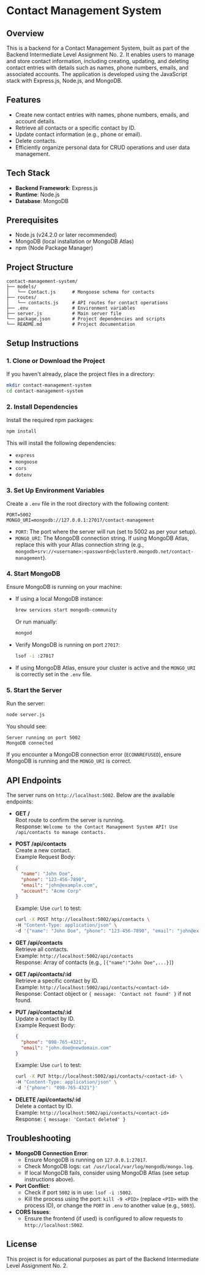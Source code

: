 # Contact Management System

## Overview
This is a backend for a Contact Management System, built as part of the Backend Intermediate Level Assignment No. 2. It enables users to manage and store contact information, including creating, updating, and deleting contact entries with details such as names, phone numbers, emails, and associated accounts. The application is developed using the JavaScript stack with Express.js, Node.js, and MongoDB.

## Features
- Create new contact entries with names, phone numbers, emails, and account details.
- Retrieve all contacts or a specific contact by ID.
- Update contact information (e.g., phone or email).
- Delete contacts.
- Efficiently organize personal data for CRUD operations and user data management.

## Tech Stack
- **Backend Framework**: Express.js
- **Runtime**: Node.js
- **Database**: MongoDB

## Prerequisites
- Node.js (v24.2.0 or later recommended)
- MongoDB (local installation or MongoDB Atlas)
- npm (Node Package Manager)

## Project Structure
```
contact-management-system/
├── models/
│   └── Contact.js      # Mongoose schema for contacts
├── routes/
│   └── contacts.js     # API routes for contact operations
├── .env                # Environment variables
├── server.js           # Main server file
└── package.json        # Project dependencies and scripts
└── README.md           # Project documentation
```

## Setup Instructions

### 1. Clone or Download the Project
If you haven't already, place the project files in a directory:
```bash
mkdir contact-management-system
cd contact-management-system
```

### 2. Install Dependencies
Install the required npm packages:
```bash
npm install
```

This will install the following dependencies:
- `express`
- `mongoose`
- `cors`
- `dotenv`

### 3. Set Up Environment Variables
Create a `.env` file in the root directory with the following content:
```
PORT=5002
MONGO_URI=mongodb://127.0.0.1:27017/contact-management
```

- `PORT`: The port where the server will run (set to 5002 as per your setup).
- `MONGO_URI`: The MongoDB connection string. If using MongoDB Atlas, replace this with your Atlas connection string (e.g., `mongodb+srv://<username>:<password>@cluster0.mongodb.net/contact-management`).

### 4. Start MongoDB
Ensure MongoDB is running on your machine:
- If using a local MongoDB instance:
  ```bash
  brew services start mongodb-community
  ```
  Or run manually:
  ```bash
  mongod
  ```
- Verify MongoDB is running on port `27017`:
  ```bash
  lsof -i :27017
  ```
- If using MongoDB Atlas, ensure your cluster is active and the `MONGO_URI` is correctly set in the `.env` file.

### 5. Start the Server
Run the server:
```bash
node server.js
```

You should see:
```
Server running on port 5002
MongoDB connected
```

If you encounter a MongoDB connection error (`ECONNREFUSED`), ensure MongoDB is running and the `MONGO_URI` is correct.

## API Endpoints
The server runs on `http://localhost:5002`. Below are the available endpoints:

- **GET /**  
  Root route to confirm the server is running.  
  Response: `Welcome to the Contact Management System API! Use /api/contacts to manage contacts.`

- **POST /api/contacts**  
  Create a new contact.  
  Example Request Body:
  ```json
  {
    "name": "John Doe",
    "phone": "123-456-7890",
    "email": "john@example.com",
    "account": "Acme Corp"
  }
  ```
  Example: Use `curl` to test:
  ```bash
  curl -X POST http://localhost:5002/api/contacts \
  -H "Content-Type: application/json" \
  -d '{"name": "John Doe", "phone": "123-456-7890", "email": "john@example.com", "account": "Acme Corp"}'
  ```

- **GET /api/contacts**  
  Retrieve all contacts.  
  Example: `http://localhost:5002/api/contacts`  
  Response: Array of contacts (e.g., `[{"name":"John Doe",...}]`)

- **GET /api/contacts/:id**  
  Retrieve a specific contact by ID.  
  Example: `http://localhost:5002/api/contacts/<contact-id>`  
  Response: Contact object or `{ message: 'Contact not found' }` if not found.

- **PUT /api/contacts/:id**  
  Update a contact by ID.  
  Example Request Body:
  ```json
  {
    "phone": "098-765-4321",
    "email": "john.doe@newdomain.com"
  }
  ```
  Example: Use `curl` to test:
  ```bash
  curl -X PUT http://localhost:5002/api/contacts/<contact-id> \
  -H "Content-Type: application/json" \
  -d '{"phone": "098-765-4321"}'
  ```

- **DELETE /api/contacts/:id**  
  Delete a contact by ID.  
  Example: `http://localhost:5002/api/contacts/<contact-id>`  
  Response: `{ message: 'Contact deleted' }`

## Troubleshooting
- **MongoDB Connection Error**:
  - Ensure MongoDB is running on `127.0.0.1:27017`.
  - Check MongoDB logs: `cat /usr/local/var/log/mongodb/mongo.log`.
  - If local MongoDB fails, consider using MongoDB Atlas (see setup instructions above).
- **Port Conflict**:
  - Check if port `5002` is in use: `lsof -i :5002`.
  - Kill the process using the port: `kill -9 <PID>` (replace `<PID>` with the process ID), or change the `PORT` in `.env` to another value (e.g., `5003`).
- **CORS Issues**:
  - Ensure the frontend (if used) is configured to allow requests to `http://localhost:5002`.

## License
This project is for educational purposes as part of the Backend Intermediate Level Assignment No. 2.